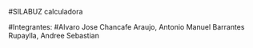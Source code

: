 #SILABUZ calculadora

#Integrantes:
#Alvaro Jose Chancafe Araujo, Antonio Manuel Barrantes Rupaylla, Andree Sebastian
